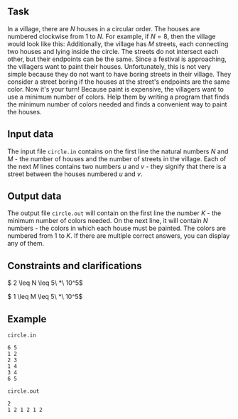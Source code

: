 ## Task

In a village, there are $N$ houses in a circular order. The houses are numbered clockwise from $1$ to $N$. For example, if $N = 8$, then the village would look like this: Additionally, the village has $M$ streets, each connecting two houses and lying inside the circle. The streets do not intersect each other, but their endpoints can be the same. Since a festival is approaching, the villagers want to paint their houses. Unfortunately, this is not very simple because they do not want to have boring streets in their village. They consider a street boring if the houses at the street's endpoints are the same color. Now it's your turn! Because paint is expensive, the villagers want to use a minimum number of colors. Help them by writing a program that finds the minimum number of colors needed and finds a convenient way to paint the houses.

## Input data

The input file `circle.in` contains on the first line the natural numbers $N$ and $M$ - the number of houses and the number of streets in the village. Each of the next $M$ lines contains two numbers $u$ and $v$ - they signify that there is a street between the houses numbered $u$ and $v$.

## Output data

The output file `circle.out` will contain on the first line the number $K$ - the minimum number of colors needed. On the next line, it will contain $N$ numbers - the colors in which each house must be painted. The colors are numbered from $1$ to $K$. If there are multiple correct answers, you can display any of them.

## Constraints and clarifications

$ 2 \leq N \leq 5\ *\ 10^5$

$ 1 \leq M \leq 5\ *\ 10^5$

## Example

`circle.in`

```
6 5
1 2
2 3
1 4
3 4
6 5
```

`circle.out`

```
2
1 2 1 2 1 2
```